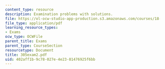 ```yaml
---
content_type: resource
description: Examination problems with solutions.
file: https://ol-ocw-studio-app-production.s3.amazonaws.com/courses/18-305-advanced-analytic-methods-in-science-and-engineering-fall-2004/402aff1b9c78027e4e2381476925f6bb_305exam2.pdf
file_type: application/pdf
learning_resource_types:
- Exams
ocw_type: OCWFile
parent_title: Exams
parent_type: CourseSection
resourcetype: Document
title: 305exam2.pdf
uid: 402aff1b-9c78-027e-4e23-81476925f6bb
---
```

